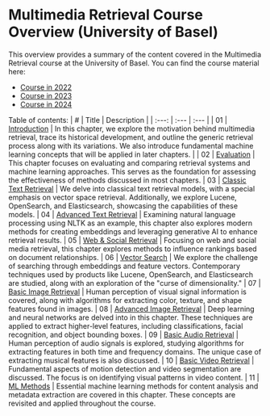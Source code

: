 # Multimedia Retrieval Course Overview (University of Basel)

This overview provides a summary of the content covered in the Multimedia Retrieval course at the University of Basel. You can find the course material here:
  - [Course in 2022](https://dmi.unibas.ch/de/studium/computer-science-informatik/lehrangebot-hs22/lecture-multimedia-retrieval/)
  - [Course in 2023](https://dmi.unibas.ch/de/studium/computer-science-informatik/lehrangebot-hs23/15731-lecture-multimedia-retrieval/)
  - [Course in 2024](https://dmi.unibas.ch/de/studium/computer-science-informatik/lehrangebot-hs24/15731-lecture-multimedia-retrieval/)


Table of contents:
| # | Title | Description |
| :---: | :--- | :--- |
| 01 | [Introduction](chapter01/README.md) | In this chapter, we explore the motivation behind multimedia retrieval, trace its historical development, and outline the generic retrieval process along with its variations. We also introduce fundamental machine learning concepts that will be applied in later chapters. |
| 02 | [Evaluation](chapter02/README.md) | This chapter focuses on evaluating and comparing retrieval systems and machine learning approaches. This serves as the foundation for assessing the effectiveness of methods discussed in most chapters.
| 03 | [Classic Text Retrieval](chapter03/README.md) | We delve into classical text retrieval models, with a special emphasis on vector space retrieval. Additionally, we explore Lucene, OpenSearch, and Elasticsearch, showcasing the capabilities of these models.
| 04 | [Advanced Text Retrieval](chapter04/README.md) | Examining natural language processing using NLTK as an example, this chapter also explores modern methods for creating embeddings and leveraging generative AI to enhance retrieval results.
| 05 | [Web & Social Retrieval](chapter05/README.md) | Focusing on web and social media retrieval, this chapter explores methods to influence rankings based on document relationships.
| 06 | [Vector Search](chapter06/README.md) | We explore the challenge of searching through embeddings and feature vectors. Contemporary techniques used by products like Lucene, OpenSearch, and Elasticsearch are studied, along with an exploration of the "curse of dimensionality."
| 07 | [Basic Image Retrieval](chapter07/README.md) | Human perception of visual signal information is covered, along with algorithms for extracting color, texture, and shape features found in images.
| 08 | [Advanced Image Retrieval](chapter08/README.md) | Deep learning and neural networks are delved into in this chapter. These techniques are applied to extract higher-level features, including classifications, facial recognition, and object bounding boxes.
| 09 | [Basic Audio Retrieval](chapter09/README.md) | Human perception of audio signals is explored, studying algorithms for extracting features in both time and frequency domains. The unique case of extracting musical features is also discussed.
| 10 | [Basic Video Retrieval](chapter10/README.md) | Fundamental aspects of motion detection and video segmentation are discussed. The focus is on identifying visual patterns in video content.
| 11 | [ML Methods](chapter11/README.md) | Essential machine learning methods for content analysis and metadata extraction are covered in this chapter. These concepts are revisited and applied throughout the course.

